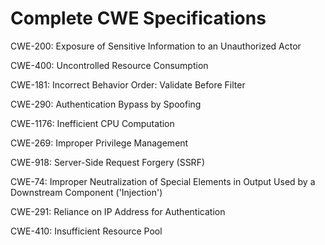 

# Complete CWE Specifications

CWE-200: Exposure of Sensitive Information to an Unauthorized Actor

CWE-400: Uncontrolled Resource Consumption

CWE-181: Incorrect Behavior Order: Validate Before Filter

CWE-290: Authentication Bypass by Spoofing

CWE-1176: Inefficient CPU Computation

CWE-269: Improper Privilege Management

CWE-918: Server-Side Request Forgery (SSRF)

CWE-74: Improper Neutralization of Special Elements in Output Used by a Downstream Component ('Injection')

CWE-291: Reliance on IP Address for Authentication

CWE-410: Insufficient Resource Pool